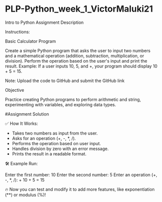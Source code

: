 # PLP-Python_week_1_VictorMaluki21

Intro to Python Assignment
Description

Instructions:

Basic Calculator Program

Create a simple Python program that asks the user to input two numbers and a mathematical operation (addition, subtraction, multiplication, or division).
Perform the operation based on the user's input and print the result.
Example: If a user inputs 10, 5, and +, your program should display 10 + 5 = 15.



Note: Upload the code to GitHub and submit the GitHub link

Objective

Practice creating Python programs to perform arithmetic and string, experimenting with variables, and exploring data types.

#Assignment Solution

✅ How It Works:
- Takes two numbers as input from the user.
- Asks for an operation (+, -, *, /).
- Performs the operation based on user input.
- Handles division by zero with an error message.
- Prints the result in a readable format.

🛠 Example Run:

Enter the first number: 10
Enter the second number: 5
Enter an operation (+, -, *, /): +
10 + 5 = 15

🔥 Now you can test and modify it to add more features, like exponentiation (**) or modulus (%)!

